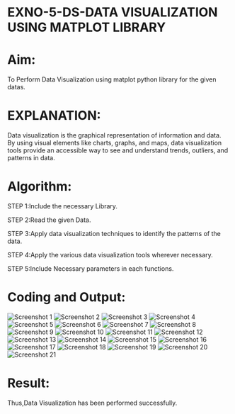 # EXNO-5-DS-DATA VISUALIZATION USING MATPLOT LIBRARY

# Aim:
  To Perform Data Visualization using matplot python library for the given datas.

# EXPLANATION:
Data visualization is the graphical representation of information and data. By using visual elements like charts, graphs, and maps, data visualization tools provide an accessible way to see and understand trends, outliers, and patterns in data.

# Algorithm:
STEP 1:Include the necessary Library.

STEP 2:Read the given Data.

STEP 3:Apply data visualization techniques to identify the patterns of the data.

STEP 4:Apply the various data visualization tools wherever necessary.

STEP 5:Include Necessary parameters in each functions.

# Coding and Output:
 ![Screenshot 1](https://github.com/user-attachments/assets/d2177fd4-ac41-4280-813d-133a8715c103)
 ![Screenshot 2](https://github.com/user-attachments/assets/63ee8238-38f0-45b8-ab2e-e840f99276d8)
 ![Screenshot 3](https://github.com/user-attachments/assets/de04ce08-1f58-4ee1-82d2-a9a018842927)
 ![Screenshot 4](https://github.com/user-attachments/assets/3b7e622e-1e28-4217-9667-7d122e7ca620)
 ![Screenshot 5](https://github.com/user-attachments/assets/efdde82e-8145-4164-bc25-64d16fc5a7e9)
 ![Screenshot 6](https://github.com/user-attachments/assets/91c020e0-fd4b-4fcf-8ba9-ec3110721fbc)
 ![Screenshot 7](https://github.com/user-attachments/assets/34192986-ec0f-44bf-ba50-11980c26f2f9)
 ![Screenshot 8](https://github.com/user-attachments/assets/290c67d3-5558-4af2-b186-5097ef3e09bf)
 ![Screenshot 9](https://github.com/user-attachments/assets/cefe2920-44ab-448e-a748-d1287e528e40)
 ![Screenshot 10](https://github.com/user-attachments/assets/2d676a83-5067-4cfb-883d-ebeb9019459a)
 ![Screenshot 11](https://github.com/user-attachments/assets/787c0fff-a276-41ee-9e67-1ea9fdf1681d)
 ![Screenshot 12](https://github.com/user-attachments/assets/d9c26b3f-9e41-4b93-abc3-2968798d7764)
 ![Screenshot 13](https://github.com/user-attachments/assets/ebd3d3f6-5519-466d-be72-5b4ab1dec8e1)
 ![Screenshot 14](https://github.com/user-attachments/assets/9c78dfcf-064e-464d-819e-083db2c516ca)
 ![Screenshot 15](https://github.com/user-attachments/assets/e7ae1a73-559f-46c5-86f7-bae8d4e06801)
 ![Screenshot 16](https://github.com/user-attachments/assets/fd5f1397-9212-4d67-b087-85c91045518d)
 ![Screenshot 17](https://github.com/user-attachments/assets/44fed5a1-95ed-47d3-8de9-65710ef95148)
 ![Screenshot 18](https://github.com/user-attachments/assets/aa5d4bcf-4880-40c3-b657-f561c69cf460)
 ![Screenshot 19](https://github.com/user-attachments/assets/ff99b20d-e4cc-4734-ac6e-cc0a15b76b54)
 ![Screenshot 20](https://github.com/user-attachments/assets/066fd29a-92b6-4972-ae53-18089bcfe076)
 ![Screenshot 21](https://github.com/user-attachments/assets/3f08b387-d0a0-456c-93e3-abf95603b333)


# Result:
 Thus,Data Visualization has been performed successfully.
